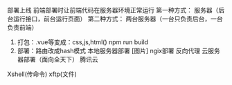 部署上线
前端部署时让前端代码在服务器环境正常运行
第一种方式：
服务器（后台运行接口，前台运行页面）
第二种方式：
两台服务器（一台只负责后台，一台负责前端）
1. 打包：.vue等变成：css,js,html()  npm run build
2. 部署：路由改成hash模式
本地服务器部署
[图片]
ngix部署
反向代理
云服务器部署（面向全天下）
腾讯云

Xshell(传命令)
xftp(文件)